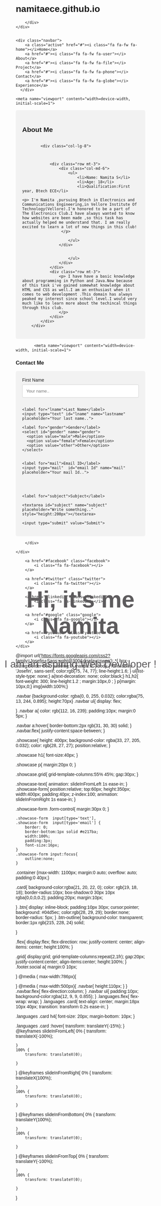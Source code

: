 # namitaece.github.io
<!DOCTYPE html>
<html lang="en">
<head>
 <!-- main banner -->

 
 <section class="bgimage" id="home">
    <div class="container-fluid">
        <div class="row">
        <div class="col-lg-12 col-md-12 col-sm-12 col-xs-12 hero-text">
            <h2 class="hero_title">Hi, it's me Namita </h2>
            <p class="hero_desc">I am an aspiring Web Developer !</p>
        </div>
       

        </div>
    </div>
    
   
    <div class="navbar">
        <a class="active" href="#"><i class="fa fa-fw fa-home"></i>Home</a> 
        <a href="#"><i class="fa fa-fw fa-user"></i> About</a> 
        <a href="#"><i class="fa fa-fw fa-file"></i> Project</a> 
        <a href="#"><i class="fa fa-fw fa-phone"></i> Contact</a> 
        <a href="#"><i class="fa fa-fw fa-globe"></i> Experience</a>
      </div>
     
</section>





    <meta name="viewport" content="width=device-width, initial-scale=1">
<link rel="stylesheet" href="https://cdnjs.cloudflare.com/ajax/libs/font-awesome/4.7.0/css/font-awesome.min.css">
<style>
body {font-family: Arial, Helvetica, sans-serif;}

.navbar {
  width: 100%;
  background-color: rgb(14, 0, 0);
  overflow: auto;
}

.navbar a {
  float: left;
  padding: 12px;
  color: white;
  text-decoration: none;
  font-size: 17px;
}

.navbar a:hover {
  background-color: rgba(245, 44, 13, 0.927);
}

.active {
  background-color: #101110;
}

@media screen and (max-width: 500px) {
  .navbar a {
    float: none;
    display: block;
  }
}
/* hero background image */
.bgimage {
    height:100vh;
    background: url('img/dark.jpg');
    background-size:cover;
    position:relative;
}
/* text css above hero image*/
.hero_title {
    font-size: 4.5rem;
}
.hero_desc {
    font-size: 2rem;
}
.hero-text {
    text-align: center;
    position: absolute;
    top: 50%;
    left: 50%;
    transform: translate(-50%, -50%);
    color: rgb(93, 91, 93);
}


html {
  box-sizing: border-box;
}

*, *:before, *:after {
  box-sizing: inherit;
}

.column {
  float: left;
  width: 33.3%;
  margin-bottom: 16px;
  padding: 0 8px;
}

.card {
  box-shadow: 0 4px 8px 0 rgba(0, 0, 0, 0.949);
  margin: 8px;
}

.about-section {
  padding: 50px;
  text-align: center;
  background-color: #4a4e4f;
  color: rgb(71, 13, 244);
}

.container {
  padding: 0 16px;
}

.container::after, .row::after {
  content: "";
  clear: both;
  display: table;
}

.title {
  color: rgb(18, 1, 1);
}

.button {
  border: none;
  outline: 0;
  display: inline-block;
  padding: 8px;
  color: white;
  background-color: #000;
  text-align: center;
  cursor: pointer;
  width: 100%;
}

.button:hover {
  background-color: rgb(7, 0, 0);
}

@media screen and (max-width: 650px) {
  .column {
    width: 100%;
    display: block;
  }
}
</style>
</head>
<body>
<!-- about section-->
<section id="about">
    <div class="container mt-4 pt-4">
        <h1 class="text-center">About Me</h1>
        <div class="row mt-4">
            <div class="col-lg-4">
                <img src="images/about.jpeg" class= "imageAboutPage" alt="">
            </div>

            <div class="col-lg-8">
                
                    
                
                <div class="row mt-3">
                    <div class="col-md-6">
                        <ul>
                            <li>Name: Namita S</li>
                            <li>Age: 18</li>
                            <li>Qualification:First year, Btech ECE</li>
                            
    <p> I'm Namita ,pursuing Btech in Electronics and Communications Engineering,in Vellore Institute Of Technology(Vellore).I'm honored to be a part of The Electronics Club.I have always wanted to know how websites are been made ,so this task has actually helped me understand that. I am really excited to learn a lot of new things in this club!
                     </p>

                        </ul>
                    </div>
                    

                        </ul>
                    </div>
                </div>
                <div class="row mt-3">
                    <p> I have have a basic knowledge about programming in Python and Java.Now because of this task i've gained somewhat knowledge about HTML and CSS as well.I am an enthusiast when it comes to web development .This domain has always peaked my interest since school level.I would very much like to learn more about the techincal things through this club.
                    </p>
                </div>
            </div>
        </div>
</section>


  <!-- Footer -->
 
  <!-- contact section-->
  

            <meta name="viewport" content="width=device-width, initial-scale=1">
<style>
body {font-family: Arial, Helvetica, sans-serif;}
* {box-sizing: border-box;}

input[type=text], select, textarea {
  width: 100%;
  padding: 12px;
  border: 1px solid #ccc;
  border-radius: 4px;
  box-sizing: border-box;
  margin-top: 6px;
  margin-bottom: 16px;
  resize: vertical;
}

input[type=submit] {
  background-color: #04AA6D;
  color: white;
  padding: 12px 20px;
  border: none;
  border-radius: 4px;
  cursor: pointer;
}

input[type=submit]:hover {
  background-color: #45a049;
}

.container {
  border-radius: 5px;
  background-color: #f2f2f2;
  padding: 20px;
}
</style>
</head>
<body>

<h3>Contact Me</h3>

<div class="container">
  <form action="/action_page.php">
    <label for="fname">First Name</label>
    <input type="text" id="fname" name="firstname" placeholder="Your name..">

    <label for="lname">Last Name</label>
    <input type="text" id="lname" name="lastname" placeholder="Your last name..">
   
    <label for="gender">Gender</label>
    <select id="gender" name="gender">
      <option value="male">Male</option>
      <option value="female">Female</option>
      <option value="other">Other</option>
    </select>

    
    <label for="mail">Email ID</label>
    <input type="mail"  id="email Id" name="mail" placeholder="Your mail Id..">


    
<br> <br>
        
    
    

    <label for="subject">Subject</label>

    <textarea id="subject" name="subject" placeholder="Write something.." style="height:200px"></textarea>

    <input type="submit" value="Submit">
  </form>
</div>


        </div>
       
    </div>
    
</section>

<div class="body-part">
    <div class="icon-list">
        <a href="#instagram" class="instagram">
            <i class="fa fa-instagram"></i>
        </a>
         
        <a href="#facebook" class="facebook">
            <i class="fa fa-facebook"></i>
        </a>
         
        <a href="#twitter" class="twitter">
            <i class="fa fa-twitter"></i>
        </a>
         
        <a href="#linkedin" class="linkedin">
            <i class="fa fa-linkedin"></i>
        </a>
         
        <a href="#google" class="google">
            <i class="fa fa-google"></i>
        </a>
         
        <a href="#youtube" class="youtube">
            <i class="fa fa-youtube"></i>
        </a>
    </div>


 

</body>
</html>

@import url('https://fonts.googleapis.com/css2?family=Josefin+Sans:wght@300&display=swap');
*{
    box-sizing:border-box;
    padding:0;
    margin:0;
}
body {
font-family: 'Josefin', sans-serif;
color:rgb(75, 74, 77);
line-height:1.6;
}
ul{list-style-type: none;}
a{text-decoration: none;
color:black;}
h1,h2{
    font-weight: 300;
    line-height:1.2 ;
    margin:10px,0 ;
}
p{margin: 10px,0;}
img{width:100%;}

.navbar
{background-color: rgba(0, 0, 255, 0.032);
color:rgba(75, 13, 244, 0.895);
height:70px}
.navbar ul{
    display: flex;
  
}
.navbar a{
    color: rgb(112, 16, 239);
    padding:10px;
    margin:0 5px;
}

.navbar a:hover{
    border-bottom:2px rgb(31, 30, 30) solid;
}
.navbar.flex{
    justify-content:space-between;
}

.showcase{
    height: 400px;
    background-color: rgba(33, 27, 205, 0.032);
color: rgb(28, 27, 27);
position:relative;
}

.showcase h1{
    font-size:40px;
}

.showcase p{
    margin:20px 0;
}

.showcase.grid{
    grid-template-columns:55% 45%;
    gap:30px;
}

.showcase-text{
    animation: slideInFromLeft 1s ease-in;
}
.showcase-form{
    position:relative;
    top:60px;
    height:350px;
    width:400px;
    padding:40px;
    z-index:100;
    animation: slideInFromRight 1s ease-in;
}

.showcase-form .form-control{
    margin:30px 0;
    }

    .showcase-form  input[type='text'],
    .showcase-form  input[type='email'] {
        border: 0;
        border-bottom:1px solid #e217ba;
        width:100%;
        padding:3px;
        font-size:16px;
    }
    .showcase-form input:focus{
        outline:none;
    }





.container
{max-width: 1100px;
margin:0 auto;
overflow: auto;
padding:0 40px;}

.card{
    background-color:rgba(21, 20, 22, 0);
    color: rgb(19, 18, 18);
    border-radius:10px;
    box-shadow:0 30px  10px rgba(0,0,0,0.2);
    padding:20px;
    margin:10px;
    
}
.btn{
    display: inline-block;
    padding:10px 30px;
    cursor:pointer;
    background: #04d5ec;
    color:rgb(28, 29, 29);
    border:none;
    border-radius: 5px;
}
.btn-outline{
    background-color: transparent;
    border:1px rgb(215, 228, 24) solid;


}

.flex{ 
    display:flex;
    flex-direction: row;
    justify-content: center;
    align-items: center;
    height:100%;
}

.grid{
    display:grid;
    grid-template-columns:repeat(2,1fr);
    gap:20px;
    justify-content:center;
    align-items:center;
    height:100%;
}
.footer.social a{
    margin:0 10px;
    
}
@media ( max-width:786px){

}
@media ( max-width:500px){
    .navbar{
        height:110px;
    }
}
.navbar.flex{
    flex-direction:column;
}
.navbar ul{
    padding:10px;
    background-color:rgba(12, 9, 9, 0.855);
}
.languages.flex{
    flex-wrap: wrap;
}
.languages .card{
    text-align: center;
    margin:18px 10px 40px;
transition: transform 0.2s ease-in;
}

.languages .card h4{
    font-size: 20px;
    margin-bottom: 10px;
}

.languages .card :hover{
    transform: translateY(-15%);
}
@keyframes slideInFromLeft{
    0% {
        transform: translateX(-100%);

    }
    100% {
        transform: translateX(0);
        
    }
}
@keyframes slideInFromRight{
    0% {
        transform: translateX(100%);

    }
    100% {
        transform: translateX(0);
        
    }
}
@keyframes slideInFromBottom{
    0% {
        transform: translateY(100%);

    }
    100% {
        transform: translateY(0);
        
    }
}
@keyframes slideInFromTop{
    0% {
        transform: translateY(-100%);

    }
    100% {
        transform: translateY(0);
        
    }
}
